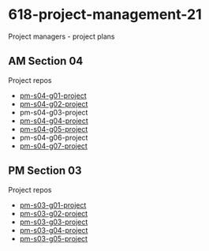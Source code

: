 # 618-project-management-21

Project managers - project plans

## AM Section 04

Project repos

- [pm-s04-g01-project]()
- [pm-s04-g02-project](https://github.com/harshakurra123/pm-s04-g02-project)
- pm-s04-g03-project
- [pm-s04-g04-project](https://github.com/pramod096/pm-s04-g04-project)
- [pm-s04-g05-project](https://github.com/kvohra93/pm-s04-g05-project)
- pm-s04-g06-project
- [pm-s04-g07-project](https://github.com/Rohitreddz/pm-s04-g07-project)

## PM Section 03

Project repos

- [pm-s03-g01-project](https://github.com/giridhar196/pm-s03-g01-project)
- [pm-s03-g02-project](https://github.com/akhilmallepally/pm-s03-g02-project)
- [pm-s03-g03-project](https://github.com/VenkatGadde9999/pm-s03-g03-project)
- [pm-s03-g04-project](https://github.com/saimanideepallu/pm-s03-g04-project)
- [pm-s03-g05-project](https://github.com/GUNDAANUTEJ/pm-s03-g05-project)
